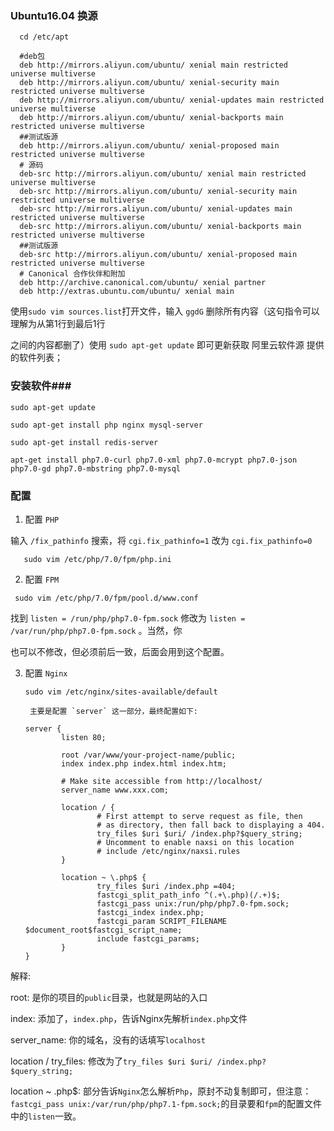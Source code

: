 ### Ubuntu16.04 换源

`  cd /etc/apt`


```shell
  #deb包
  deb http://mirrors.aliyun.com/ubuntu/ xenial main restricted universe multiverse
  deb http://mirrors.aliyun.com/ubuntu/ xenial-security main restricted universe multiverse
  deb http://mirrors.aliyun.com/ubuntu/ xenial-updates main restricted universe multiverse
  deb http://mirrors.aliyun.com/ubuntu/ xenial-backports main restricted universe multiverse 
  ##测试版源 
  deb http://mirrors.aliyun.com/ubuntu/ xenial-proposed main restricted universe multiverse 
  # 源码 
  deb-src http://mirrors.aliyun.com/ubuntu/ xenial main restricted universe multiverse
  deb-src http://mirrors.aliyun.com/ubuntu/ xenial-security main restricted universe multiverse
  deb-src http://mirrors.aliyun.com/ubuntu/ xenial-updates main restricted universe multiverse
  deb-src http://mirrors.aliyun.com/ubuntu/ xenial-backports main restricted universe multiverse 
  ##测试版源 
  deb-src http://mirrors.aliyun.com/ubuntu/ xenial-proposed main restricted universe multiverse 
  # Canonical 合作伙伴和附加 
  deb http://archive.canonical.com/ubuntu/ xenial partner 
  deb http://extras.ubuntu.com/ubuntu/ xenial main
```

使用`sudo vim sources.list`打开文件，输入 `ggdG`  删除所有内容（这句指令可以理解为从第1行到最后1行

之间的内容都删了）使用 `sudo apt-get update` 即可更新获取 阿里云软件源 提供的软件列表；

### 安装软件###

    sudo apt-get update

    sudo apt-get install php nginx mysql-server 

    sudo apt-get install redis-server

    apt-get install php7.0-curl php7.0-xml php7.0-mcrypt php7.0-json php7.0-gd php7.0-mbstring php7.0-mysql 
### 配置

1.  配置 `PHP`

   输入 `/fix_pathinfo` 搜索，将 `cgi.fix_pathinfo=1` 改为 `cgi.fix_pathinfo=0 `

       sudo vim /etc/php/7.0/fpm/php.ini

2. 配置 `FPM`

  ```
   sudo vim /etc/php/7.0/fpm/pool.d/www.conf
  ```
   找到 `listen = /run/php/php7.0-fpm.sock` 修改为 `listen = /var/run/php/php7.0-fpm.sock` 。当然，你

  也可以不修改，但必须前后一致，后面会用到这个配置。

3.  配置 `Nginx`

      `sudo vim /etc/nginx/sites-available/default`

         主要是配置 `server` 这一部分，最终配置如下:

      ```
      server {
              listen 80;
          
              root /var/www/your-project-name/public;
              index index.php index.html index.htm;

              # Make site accessible from http://localhost/
              server_name www.xxx.com;

              location / {
                      # First attempt to serve request as file, then
                      # as directory, then fall back to displaying a 404.
                      try_files $uri $uri/ /index.php?$query_string;
                      # Uncomment to enable naxsi on this location
                      # include /etc/nginx/naxsi.rules
              }

              location ~ \.php$ {
                      try_files $uri /index.php =404;
                      fastcgi_split_path_info ^(.+\.php)(/.+)$;
                      fastcgi_pass unix:/run/php/php7.0-fpm.sock;
                      fastcgi_index index.php;
                      fastcgi_param SCRIPT_FILENAME $document_root$fastcgi_script_name;
                      include fastcgi_params;
              }
      }
      ```


解释:

   root: 是你的项目的`public`目录，也就是网站的入口

   index: 添加了，`index.php`，告诉Nginx先解析`index.php`文件

   server_name: 你的域名，没有的话填写`localhost`

   location / try_files:  修改为了`try_files $uri $uri/ /index.php?$query_string;`

   location ~ .php$:  部分告诉`Nginx`怎么解析`Php`，原封不动复制即可，但注意：`fastcgi_pass unix:/var/run/php/php7.1-fpm.sock;`的目录要和`fpm`的配置文件中的`listen`一致。


